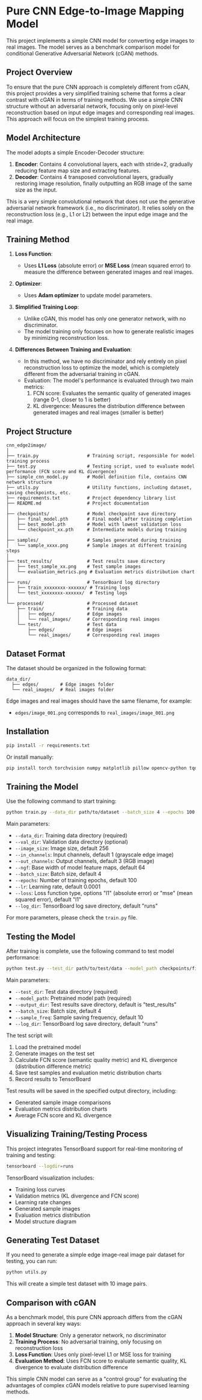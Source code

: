 # Pure CNN Edge-to-Image Mapping Model

This project implements a simple CNN model for converting edge images to real images. The model serves as a benchmark comparison model for conditional Generative Adversarial Network (cGAN) methods.

## Project Overview

To ensure that the pure CNN approach is completely different from cGAN, this project provides a very simplified training scheme that forms a clear contrast with cGAN in terms of training methods. We use a simple CNN structure without an adversarial network, focusing only on pixel-level reconstruction based on input edge images and corresponding real images. This approach will focus on the simplest training process.

## Model Architecture

The model adopts a simple Encoder-Decoder structure:

1. **Encoder**: Contains 4 convolutional layers, each with stride=2, gradually reducing feature map size and extracting features.
2. **Decoder**: Contains 4 transposed convolutional layers, gradually restoring image resolution, finally outputting an RGB image of the same size as the input.

This is a very simple convolutional network that does not use the generative adversarial network framework (i.e., no discriminator). It relies solely on the reconstruction loss (e.g., L1 or L2) between the input edge image and the real image.

## Training Method

1. **Loss Function**:
   - Uses **L1 Loss** (absolute error) or **MSE Loss** (mean squared error) to measure the difference between generated images and real images.

2. **Optimizer**:
   - Uses **Adam optimizer** to update model parameters.

3. **Simplified Training Loop**:
   - Unlike cGAN, this model has only one generator network, with no discriminator.
   - The model training only focuses on how to generate realistic images by minimizing reconstruction loss.

4. **Differences Between Training and Evaluation**:
   - In this method, we have no discriminator and rely entirely on pixel reconstruction loss to optimize the model, which is completely different from the adversarial training in cGAN.
   - Evaluation: The model's performance is evaluated through two main metrics:
     1. FCN score: Evaluates the semantic quality of generated images (range 0-1, closer to 1 is better)
     2. KL divergence: Measures the distribution difference between generated images and real images (smaller is better)

## Project Structure

```
cnn_edge2image/
│
├── train.py                  # Training script, responsible for model training process
├── test.py                   # Testing script, used to evaluate model performance (FCN score and KL divergence)
├── simple_cnn_model.py       # Model definition file, contains CNN network structure
├── utils.py                  # Utility functions, including dataset, saving checkpoints, etc.
├── requirements.txt          # Project dependency library list
├── README.md                 # Project documentation
│
├── checkpoints/              # Model checkpoint save directory
│   ├── final_model.pth       # Final model after training completion
│   ├── best_model.pth        # Model with lowest validation loss
│   └── checkpoint_xx.pth     # Intermediate models during training
│
├── samples/                  # Samples generated during training
│   └── sample_xxxx.png       # Sample images at different training steps
│
├── test_results/             # Test results save directory
│   ├── test_sample_xx.png    # Test sample images
│   └── evaluation_metrics.png # Evaluation metrics distribution chart
│
├── runs/                     # TensorBoard log directory
│   ├── train_xxxxxxxx-xxxxxx/ # Training logs
│   └── test_xxxxxxxx-xxxxxx/  # Testing logs
│
└── processed/                # Processed dataset
    ├── train/                # Training data
    │   ├── edges/            # Edge images
    │   └── real_images/      # Corresponding real images
    └── test/                 # Test data
        ├── edges/            # Edge images
        └── real_images/      # Corresponding real images
```

## Dataset Format

The dataset should be organized in the following format:

```
data_dir/
  ├── edges/        # Edge images folder
  └── real_images/  # Real images folder
```

Edge images and real images should have the same filename, for example:
- `edges/image_001.png` corresponds to `real_images/image_001.png`

## Installation

```bash
pip install -r requirements.txt
```

Or install manually:

```bash
pip install torch torchvision numpy matplotlib pillow opencv-python tqdm scipy tensorboard
```

## Training the Model

Use the following command to start training:

```bash
python train.py --data_dir path/to/dataset --batch_size 4 --epochs 100
```

Main parameters:

- `--data_dir`: Training data directory (required)
- `--val_dir`: Validation data directory (optional)
- `--image_size`: Image size, default 256
- `--in_channels`: Input channels, default 1 (grayscale edge image)
- `--out_channels`: Output channels, default 3 (RGB image)
- `--ngf`: Base width of model feature maps, default 64
- `--batch_size`: Batch size, default 4
- `--epochs`: Number of training epochs, default 100
- `--lr`: Learning rate, default 0.0001
- `--loss`: Loss function type, options "l1" (absolute error) or "mse" (mean squared error), default "l1"
- `--log_dir`: TensorBoard log save directory, default "runs"

For more parameters, please check the `train.py` file.

## Testing the Model

After training is complete, use the following command to test model performance:

```bash
python test.py --test_dir path/to/test/data --model_path checkpoints/final_model.pth
```

Main parameters:

- `--test_dir`: Test data directory (required)
- `--model_path`: Pretrained model path (required)
- `--output_dir`: Test results save directory, default is "test_results"
- `--batch_size`: Batch size, default 4
- `--sample_freq`: Sample saving frequency, default 10
- `--log_dir`: TensorBoard log save directory, default "runs"

The test script will:
1. Load the pretrained model
2. Generate images on the test set
3. Calculate FCN score (semantic quality metric) and KL divergence (distribution difference metric)
4. Save test samples and evaluation metric distribution charts
5. Record results to TensorBoard

Test results will be saved in the specified output directory, including:
- Generated sample image comparisons
- Evaluation metrics distribution charts
- Average FCN score and KL divergence

## Visualizing Training/Testing Process

This project integrates TensorBoard support for real-time monitoring of training and testing:

```bash
tensorboard --logdir=runs
```

TensorBoard visualization includes:
- Training loss curves
- Validation metrics (KL divergence and FCN score)
- Learning rate changes
- Generated sample images
- Evaluation metrics distribution
- Model structure diagram

## Generating Test Dataset

If you need to generate a simple edge image-real image pair dataset for testing, you can run:

```bash
python utils.py
```

This will create a simple test dataset with 10 image pairs.

## Comparison with cGAN

As a benchmark model, this pure CNN approach differs from the cGAN approach in several key ways:

1. **Model Structure**: Only a generator network, no discriminator
2. **Training Process**: No adversarial training, only focusing on reconstruction loss
3. **Loss Function**: Uses only pixel-level L1 or MSE loss for training
4. **Evaluation Method**: Uses FCN score to evaluate semantic quality, KL divergence to evaluate distribution difference

This simple CNN model can serve as a "control group" for evaluating the advantages of complex cGAN models relative to pure supervised learning methods. 